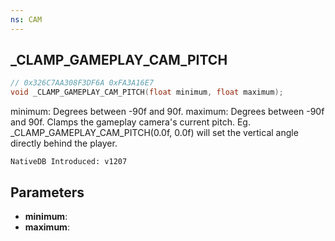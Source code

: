 ```yaml
---
ns: CAM
---
```

## _CLAMP_GAMEPLAY_CAM_PITCH

```c
// 0x326C7AA308F3DF6A 0xFA3A16E7
void _CLAMP_GAMEPLAY_CAM_PITCH(float minimum, float maximum);
```

minimum: Degrees between -90f and 90f.
maximum: Degrees between -90f and 90f.
Clamps the gameplay camera's current pitch.
Eg. _CLAMP_GAMEPLAY_CAM_PITCH(0.0f, 0.0f) will set the vertical angle directly behind the player.

```
NativeDB Introduced: v1207
```

## Parameters
* **minimum**:
* **maximum**:
